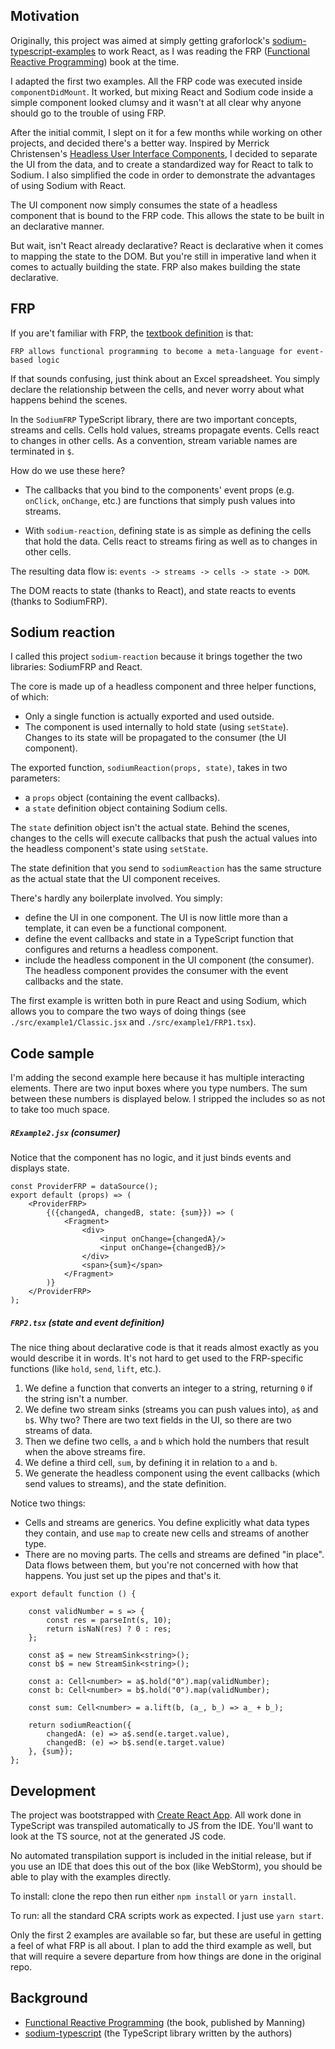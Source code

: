 ## Motivation

Originally, this project was aimed at simply getting graforlock's [sodium-typescript-examples](https://github.com/graforlock/sodium-typescript-examples) to work React, as I was reading the FRP ([Functional Reactive Programming](https://www.manning.com/books/functional-reactive-programming)) book at the time.

I adapted the first two examples. All the FRP code was executed inside `componentDidMount`. It worked, but mixing React and Sodium code inside a simple component looked clumsy and it wasn't at all clear why anyone should go to the trouble of using FRP.

After the initial commit, I slept on it for a few months while working on other projects, and decided there's a better way. Inspired by Merrick Christensen's [Headless User Interface Components](https://twitter.com/iammerrick/status/1011280034626134016), I decided to separate the UI from the data, and to create a standardized way for React to talk to Sodium. I also simplified the code in order to demonstrate the advantages of using Sodium with React.

The UI component now simply consumes the state of a headless component that is bound to the FRP code. This allows the state to be built in an declarative manner.

But wait, isn't React already declarative? React is declarative when it comes to mapping the state to the DOM. But you're still in imperative land when it comes to actually building the state. FRP also makes building the state declarative.

## FRP

If you are't familiar with FRP, the [textbook definition](https://manning-content.s3.amazonaws.com/download/b/82db892-a770-433c-b32a-2ec56b6f49da/SC-01.pdf) is that:

```FRP allows functional programming to become a meta-language for event-based logic```

If that sounds confusing, just think about an Excel spreadsheet. You simply declare the relationship between the cells, and never worry about what happens behind the scenes.

In the `SodiumFRP` TypeScript library, there are two important concepts, streams and cells. Cells hold values, streams propagate events. Cells react to changes in other cells. As a convention, stream variable names are terminated in `$`.

How do we use these here?

- The callbacks that you bind to the components' event props (e.g. `onClick`, `onChange`, etc.) are functions that simply push values into streams.

- With `sodium-reaction`, defining state is as simple as defining the cells that hold the data. Cells react to streams firing as well as to changes in other cells.

The resulting data flow is:  `events -> streams -> cells -> state -> DOM`.

The DOM reacts to state (thanks to React), and state reacts to events (thanks to SodiumFRP).

## Sodium reaction

I called this project `sodium-reaction` because it brings together the two libraries: SodiumFRP and React.

The core is made up of a headless component and three helper functions, of which:

- Only a single function is actually exported and used outside.
- The component is used internally to hold state (using `setState`). Changes to its state will be propagated to the consumer (the UI component).

The exported function, `sodiumReaction(props, state)`, takes in two parameters:

- a `props` object (containing the event callbacks).
- a `state` definition object containing Sodium cells.

The `state` definition object isn't the actual state. Behind the scenes, changes to the cells will execute callbacks that push the actual values into the headless component's state using `setState`.

The state definition that you send to `sodiumReaction` has the same structure as the actual state that the UI component receives.

There's hardly any boilerplate involved. You simply:

- define the UI in one component. The UI is now little more than a template, it can even be a functional component.
- define the event callbacks and state in a TypeScript function that configures and returns a headless component.
- include the headless component in the UI component (the consumer). The headless component provides the consumer with the event callbacks and the state.

The first example is written both in pure React and using Sodium, which allows you to compare the two ways of doing things (see `./src/example1/Classic.jsx` and `./src/example1/FRP1.tsx`).

## Code sample
I'm adding the second example here because it has multiple interacting elements. There are two input boxes where you type numbers. The sum between these numbers is displayed below. I stripped the includes so as not to take too much space.

##### `RExample2.jsx` (consumer)
Notice that the component has no logic, and it just binds events and displays state.
```
const ProviderFRP = dataSource();
export default (props) => (
    <ProviderFRP>
        {({changedA, changedB, state: {sum}}) => (
            <Fragment>
                <div>
                    <input onChange={changedA}/>
                    <input onChange={changedB}/>
                </div>
                <span>{sum}</span>
            </Fragment>
        )}
    </ProviderFRP>
);
```
##### `FRP2.tsx` (state and event definition)
The nice thing about declarative code is that it reads almost exactly as you would describe it in words. It's not hard to get used to the FRP-specific functions (like `hold`, `send`, `lift`, etc.).
1. We define a function that converts an integer to a string, returning `0` if the string isn't a number.
2. We define two stream sinks (streams you can push values into), `a$` and `b$`.
Why two? There are two text fields in the UI, so there are two streams of data.
3. Then we define two cells, `a` and `b` which hold the numbers that result when the above streams fire.
4. We define a third cell, `sum`, by defining it in relation to `a` and `b`.
5. We generate the headless component using the event callbacks (which send values to streams), and the state definition.

Notice two things:
- Cells and streams are generics. You define explicitly what data types they contain, and use `map` to create new cells and streams of another type.
- There are no moving parts. The cells and streams are defined "in place". Data flows between them, but you're not concerned with how that happens. You just set up the pipes and that's it.
```
export default function () {

    const validNumber = s => {
        const res = parseInt(s, 10);
        return isNaN(res) ? 0 : res;
    };

    const a$ = new StreamSink<string>();
    const b$ = new StreamSink<string>();

    const a: Cell<number> = a$.hold("0").map(validNumber);
    const b: Cell<number> = b$.hold("0").map(validNumber);

    const sum: Cell<number> = a.lift(b, (a_, b_) => a_ + b_);

    return sodiumReaction({
        changedA: (e) => a$.send(e.target.value),
        changedB: (e) => b$.send(e.target.value)
    }, {sum});
};
```
## Development

The project was bootstrapped with [Create React App](https://github.com/facebookincubator/create-react-app). All work done in TypeScript was transpiled automatically to JS from the IDE. You'll want to look at the TS source, not at the generated JS code.

No automated transpilation support is included in the initial release, but if you use an IDE that does this out of the box (like WebStorm), you should be able to play with the examples directly.

To install: clone the repo then run either `npm install` or `yarn install`.

To run: all the standard CRA scripts work as expected. I just use `yarn start`.

Only the first 2 examples are available so far, but these are useful in getting a feel of what FRP is all about. I plan to add the third example as well, but that will require a severe departure from how things are done in the original repo.

## Background
- [Functional Reactive Programming](https://www.manning.com/books/functional-reactive-programming) (the book, published by Manning)
- [sodium-typescript](https://github.com/SodiumFRP/sodium-typescript) (the TypeScript library written by the authors)